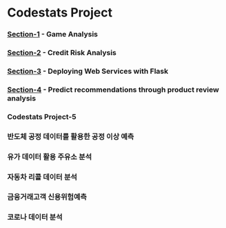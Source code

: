 # Codestats Project
### [Section-1](https://github.com/Raziel-JKM/Mini-Project/tree/main/Codestats%20Project-1) - Game Analysis

### [Section-2](https://github.com/Raziel-JKM/Mini-Project/tree/main/Codestats%20Project-2) - Credit Risk Analysis

### [Section-3](https://github.com/Raziel-JKM/Mini-Project/tree/main/Codestats%20Project-3) - Deploying Web Services with Flask

### [Section-4](https://github.com/Raziel-JKM/Mini-Project/tree/main/Codestats%20Project-4) - Predict recommendations through product review analysis

### Codestats Project-5

### 반도체 공정 데이터를 활용한 공정 이상 예측

### 유가 데이터 활용 주유소 분석

### 자동차 리콜 데이터 분석

### 금융거래고객 신용위험예측

### 코로나 데이터 분석
